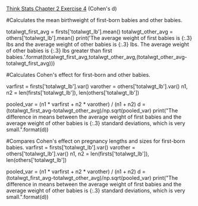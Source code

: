 [Think Stats Chapter 2 Exercise 4](http://greenteapress.com/thinkstats2/html/thinkstats2003.html#toc24) (Cohen's d)

#Calculates the mean birthweight of first-born babies and other babies.

totalwgt_first_avg = firsts['totalwgt_lb'].mean()
totalwgt_other_avg = others['totalwgt_lb'].mean()
print('The average weight of first babies is {:.3} lbs and the average weight of other babies is {:.3} lbs. The average weight of other babies is {:.3} lbs greater than first babies.'.format(totalwgt_first_avg,totalwgt_other_avg,(totalwgt_other_avg-totalwgt_first_avg)))

#Calculates Cohen's effect for first-born and other babies.

varfirst = firsts['totalwgt_lb'].var()
varother = others['totalwgt_lb'].var()
n1, n2 = len(firsts['totalwgt_lb']), len(others['totalwgt_lb'])

pooled_var = (n1 * varfirst + n2 * varother) / (n1 + n2)
d = (totalwgt_first_avg-totalwgt_other_avg)/np.sqrt(pooled_var)
print("The difference in means between the average weight of first babies and the average weight of other babies is {:.3} standard deviations, which is very small.".format(d))

#Compares Cohen's effect on pregnancy lengths and sizes for first-born babies.
varfirst = firsts['totalwgt_lb'].var()
varother = others['totalwgt_lb'].var()
n1, n2 = len(firsts['totalwgt_lb']), len(others['totalwgt_lb'])

pooled_var = (n1 * varfirst + n2 * varother) / (n1 + n2)
d = (totalwgt_first_avg-totalwgt_other_avg)/np.sqrt(pooled_var)
print("The difference in means between the average weight of first babies and the average weight of other babies is {:.3} standard deviations, which is very small.".format(d))
